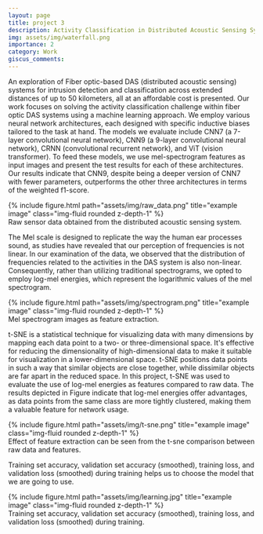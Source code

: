 ```yaml
---
layout: page
title: project 3
description: Activity Classification in Distributed Acoustic Sensing Systems
img: assets/img/waterfall.png
importance: 2
category: Work
giscus_comments: 
---
```


An exploration of Fiber optic-based DAS (distributed acoustic sensing) systems for intrusion detection and classification across extended distances of up to 50 kilometers, all at an affordable cost is presented. Our work focuses on solving the activity classification challenge within fiber optic DAS systems using a machine learning approach. We employ various neural network architectures, each designed with specific inductive biases tailored to the task at hand. The models we evaluate include CNN7 (a 7-layer convolutional neural network), CNN9 (a 9-layer convolutional neural network), CRNN (convolutional recurrent network), and ViT (vision transformer). To feed these models, we use mel-spectrogram features as input images and present the test results for each of these architectures. Our results indicate that CNN9, despite being a deeper version of CNN7 with fewer parameters, outperforms the other three architectures in terms of the weighted f1-score.

<div class="row">
    <div class="col-sm mt-3 mt-md-0">
        {% include figure.html path="assets/img/raw_data.png" title="example image" class="img-fluid rounded z-depth-1" %}
    </div>
</div>
<div class="caption">
    Raw sensor data obtained from the distributed acoustic sensing system.
</div>

The Mel scale is designed to replicate the way the human ear processes sound, as studies have revealed that our perception of frequencies is not linear. In our examination of the data, we observed that the distribution of frequencies related to the activities in the DAS system is also non-linear. Consequently, rather than utilizing traditional spectrograms, we opted to employ log-mel energies, which represent the logarithmic values of the mel spectrogram.

<div class="row justify-content-sm-center">
    <div class="col-sm mt-3 mt-md-0">
        {% include figure.html path="assets/img/spectrogram.png" title="example image" class="img-fluid rounded z-depth-1" %}
    </div>
</div>
<div class="caption">
    Mel spectrogram images as feature extraction.
</div>

t-SNE is a statistical technique for visualizing data with many dimensions by mapping each data point to a two- or three-dimensional space. It's effective for reducing the dimensionality of high-dimensional data to make it suitable for visualization in a lower-dimensional space. t-SNE positions data points in such a way that similar objects are close together, while dissimilar objects are far apart in the reduced space. In this project, t-SNE was used to evaluate the use of log-mel energies as features compared to raw data. The results depicted in Figure indicate that log-mel energies offer advantages, as data points from the same class are more tightly clustered, making them a valuable feature for network usage.

<div class="row">
    <div class="col-sm mt-3 mt-md-0">
        {% include figure.html path="assets/img/t-sne.png" title="example image" class="img-fluid rounded z-depth-1" %}
    </div>
</div>
<div class="caption">
    Effect of feature extraction can be seen from the t-sne comparison between raw data and features.
</div>

Training set accuracy, validation set accuracy (smoothed), training loss, and validation loss (smoothed) during training helps us to choose the model that we are going to use.

<div class="row justify-content-sm-center">
    <div class="col-sm mt-3 mt-md-0">
        {% include figure.html path="assets/img/learning.jpg" title="example image" class="img-fluid rounded z-depth-1" %}
    </div>
</div>
<div class="caption">
    Training set accuracy, validation set accuracy (smoothed), training loss, and validation loss (smoothed) during training.
</div>
